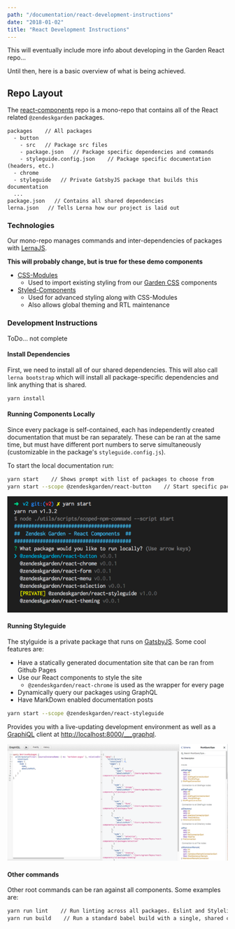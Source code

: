 ```yaml
---
path: "/documentation/react-development-instructions"
date: "2018-01-02"
title: "React Development Instructions"
---
```


This will eventually include more info about developing in the Garden React repo...

Until then, here is a basic overview of what is being achieved.

## Repo Layout

The [react-components](https://github.com/zendeskgarden/react-components) repo is a mono-repo that contains all of the React related `@zendeskgarden` packages.

```
packages    // All packages
  - button
    - src   // Package src files
    - package.json   // Package specific dependencies and commands
    - styleguide.config.json    // Package specific documentation (headers, etc.)
  - chrome
  - styleguide   // Private GatsbyJS package that builds this documentation
  ...
package.json   // Contains all shared dependencies
lerna.json   // Tells Lerna how our project is laid out
```

### Technologies

Our mono-repo manages commands and inter-dependencies of packages with [LernaJS](https://lernajs.io/).

**This will probably change, but is true for these demo components**
- [CSS-Modules](http://www.google.com/)
  - Used to import existing styling from our [Garden CSS](http://todo.com) components
- [Styled-Components](https://www.styled-components.com/)
  - Used for advanced styling along with CSS-Modules
  - Also allows global theming and RTL maintenance

### Development Instructions

ToDo... not complete

#### Install Dependencies

First, we need to install all of our shared dependencies. This will also call `lerna bootstrap` which will install all package-specific dependencies and link anything that is shared.

```bash
yarn install
```

#### Running Components Locally

Since every package is self-contained, each has independently created documentation that must be ran separately. These can be ran at the same time, but must have different port numbers to serve simultaneously (customizable in the package's `styleguide.config.js`).

To start the local documentation run:

```bash
yarn start    // Shows prompt with list of packages to choose from
yarn start --scope @zendeskgarden/react-button    // Start specific package without prompt
```

![Start Example](start-example.png)

#### Running Styleguide

The stylguide is a private package that runs on [GatsbyJS](https://www.gatsbyjs.org/). Some cool features are:

- Have a statically generated documentation site that can be ran from Github Pages
- Use our React components to style the site
  - `@zendeskgarden/react-chrome` is used as the wrapper for every page
- Dynamically query our packages using GraphQL
- Have MarkDown enabled documentation posts

```bash
yarn start --scope @zendeskgarden/react-styleguide
```

Provides you with a live-updating development environment as well as a [GraphiQL](https://github.com/graphql/graphiql) client at [http://localhost:8000/___graphql](http://localhost:8000/___graphql).

![Local GraphiQL Client](graphiql-example.png)

#### Other commands

Other root commands can be ran against all components.  Some examples are:

```bash
yarn run lint    // Run linting across all packages. Eslint and Stylelint for styled-components by default
yarn run build    // Run a standard babel build with a single, shared config
```
